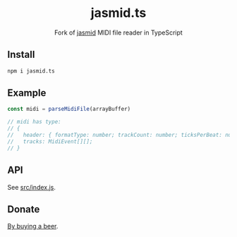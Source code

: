 <div align="center">

# jasmid.ts

Fork of [jasmid](https://github.com/gasman/jasmid) MIDI file reader in TypeScript

</div>

## Install

```sh
npm i jasmid.ts
```

## Example
```js
const midi = parseMidiFile(arrayBuffer)

// midi has type:
// {
//   header: { formatType: number; trackCount: number; ticksPerBeat: number };
//   tracks: MidiEvent[][];
// }

```

## API

See [src/index.js](src/index.js#L1).

## Donate

[By buying a beer](https://www.paypal.com/cgi-bin/webscr?cmd=_s-xclick&hosted_button_id=BCL2X3AFQBAP2&item_name=jasmid.ts%20Beer).
